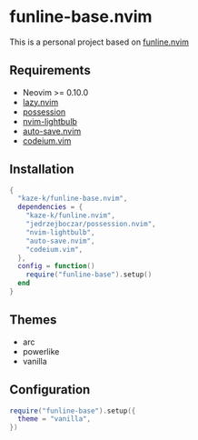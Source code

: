 # funline-base.nvim

This is a personal project based on [funline.nvim](https://github.com/kaze-k/funline.nvim)

## Requirements

- Neovim >= 0.10.0
- [lazy.nvim](https://github.com/folke/lazy.nvim)
- [possession](https://github.com/jedrzejboczar/possession.nvim)
- [nvim-lightbulb](https://github.com/kosayoda/nvim-lightbulb)
- [auto-save.nvim](https://github.com/okuuva/auto-save.nvim)
- [codeium.vim](https://github.com/Exafunction/codeium.vim)

## Installation

```lua
{
  "kaze-k/funline-base.nvim",
  dependencies = {
    "kaze-k/funline.nvim",
    "jedrzejboczar/possession.nvim",
    "nvim-lightbulb",
    "auto-save.nvim",
    "codeium.vim",
  },
  config = function()
    require("funline-base").setup()
  end
}
```

## Themes

- arc
- powerlike
- vanilla

## Configuration

```lua
require("funline-base").setup({
  theme = "vanilla",
})
```
